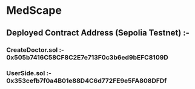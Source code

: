# MedScape 

## Deployed Contract Address (Sepolia Testnet) :-
### CreateDoctor.sol :- 0x505b7416C58CF8C2E7e713F0c3b6ed9bEFC8109D
### UserSide.sol :- 0x353cefb7f0a4B01e88D4C6d772FE9e5FA808DFDf
